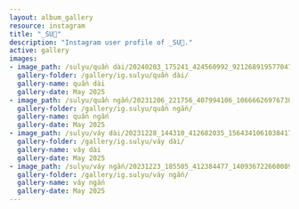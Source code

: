 ```yaml
---
layout: album_gallery
resource: instagram
title: "_SU🎀"
description: "Instagram user profile of _SU🎀."
active: gallery
images: 
- image_path: /sulyu/quần dài/20240203_175241_424560992_921268919577047_8169774877679407313_n.jpg
  gallery-folder: /gallery/ig.sulyu/quần dài/
  gallery-name: quần dài
  gallery-date: May 2025
- image_path: /sulyu/quần ngắn/20231206_221756_407994106_1066662697673097_7436344699206485357_n.jpg
  gallery-folder: /gallery/ig.sulyu/quần ngắn/
  gallery-name: quần ngắn
  gallery-date: May 2025
- image_path: /sulyu/váy dài/20231228_144310_412682035_1564341061038417_5981571753122385915_n.jpg
  gallery-folder: /gallery/ig.sulyu/váy dài/
  gallery-name: váy dài
  gallery-date: May 2025
- image_path: /sulyu/váy ngắn/20231223_185505_412384477_1409367226600892_1556114953737945102_n.jpg
  gallery-folder: /gallery/ig.sulyu/váy ngắn/
  gallery-name: váy ngắn
  gallery-date: May 2025
---
```

